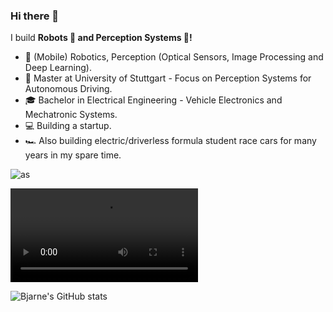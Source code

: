 
### Hi there 👋

<!--
**bjajoh/bjajoh** is a ✨ _special_ ✨ repository because its `README.md` (this file) appears on your GitHub profile.

Here are some ideas to get you started:

- 🔭 I’m currently working on ...
- 🌱 I’m currently learning ...
- 👯 I’m looking to collaborate on ...
- 🤔 I’m looking for help with ...
- 💬 Ask me about ...
- 📫 How to reach me: ...
- 😄 Pronouns: ...
- ⚡ Fun fact: ...
-->



I build  **Robots 🤖 and Perception Systems 📸!**

* 🧐   (Mobile) Robotics, Perception (Optical Sensors, Image Processing and Deep Learning).
* 💼   Master at University of Stuttgart - Focus on Perception Systems for Autonomous Driving.
* 🎓   Bachelor in Electrical Engineering - Vehicle Electronics and Mechatronic Systems.
* 💻   Building a startup.
* 🏎   Also building electric/driverless formula student race cars for many years in my spare time.
<!--* ⛵   Encouraging people for open source collaborations.
* 📚   Reading more about Apple, Harry Potter and how the computer works.
* ✍🏻   I write my personal thoughts on Programming & Tech in my [Personal Blog](https://halfrost.com/)(Cumulative 3.64 million PV / 1.06 million UV).-->

![as](https://user-images.githubusercontent.com/42101377/133332412-5b1ff307-b7b9-41c5-a528-8d3428ce2001.png)

![Our driverless Formula Student Race Car, DHBW and Oregon State University](https://user-images.githubusercontent.com/42101377/113446560-4d1f4700-93f8-11eb-8e38-49aeb2919dcf.mp4)

![Bjarne's GitHub stats](https://github-readme-stats.vercel.app/api?username=bjajoh)
